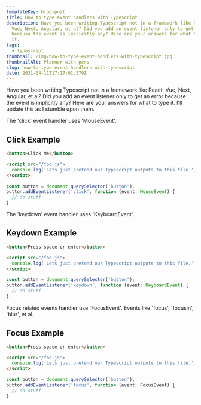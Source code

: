```yaml
---
templateKey: blog-post
title: How to type event handlers with Typescript
description: Have you been writing Typescript not in a framework like React,
  Vue, Next, Angular, et al? Did you add an event listener only to get an error
  because the event is implicitly any? Here are your answers for what to type
  it.
tags:
  - typescript
thumbnail: /img/how-to-type-event-handlers-with-typescript.jpg
thumbnailAlt: Planner with pens
slug: how-to-type-event-handlers-with-typescript
date: 2021-04-11T17:17:01.379Z
---
```


Have you been writing Typescript not in a framework like React, Vue, Next, Angular, et al? Did you add an event listener only to get an error because the event is implicitly any? Here are your answers for what to type it. I'll update this as I stumble upon them.

The 'click' event handler uses 'MouseEvent'.

## Click Example

```html
<button>Click Me</button>

<script src="/foo.js">
  console.log('Lets just pretend our Typescript outputs to this file.')
</script>
```

```typescript
const button = document.querySelector('button');
button.addEventListener('click', function (event: MouseEvent) {
  // do stuff
}
```

The 'keydown' event handler uses 'KeyboardEvent'.

## Keydown Example

```html
<button>Press space or enter</button>

<script src="/foo.js">
  console.log('Lets just pretend our Typescript outputs to this file.')
</script>
```

```typescript
const button = document.querySelector('button');
button.addEventListener('keydown', function (event: KeyboardEvent) {
  // do stuff
}
```

Focus related events handler use 'FocusEvent'. Events like 'focus', 'focusin', 'blur', et al.

## Focus Example

```html
<button>Press space or enter</button>

<script src="/foo.js">
  console.log('Lets just pretend our Typescript outputs to this file.')
</script>
```

```typescript
const button = document.querySelector('button');
button.addEventListener('focus', function (event: FocusEvent) {
  // do stuff
}
```
